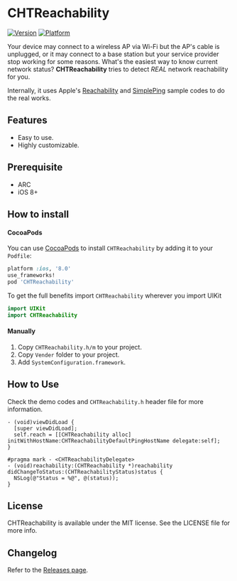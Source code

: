 CHTReachability
===============

[![Version](https://cocoapod-badges.herokuapp.com/v/CHTReachability/badge.png)](http://cocoadocs.org/docsets/CHTReachability)
[![Platform](https://cocoapod-badges.herokuapp.com/p/CHTReachability/badge.png)](http://cocoadocs.org/docsets/CHTReachability)

Your device may connect to a wireless AP via Wi-Fi but the AP's cable is unplugged, or it may connect to a base station but your service provider stop working for some reasons. What's the easiest way to know current network status? **CHTReachability** tries to detect _REAL_ network reachability for you.

Internally, it uses Apple's [Reachability](https://developer.apple.com/library/ios/samplecode/Reachability/Introduction/Intro.html) and [SimplePing](https://developer.apple.com/library/prerelease/content/samplecode/SimplePing/Introduction/Intro.html) sample codes to do the real works.

Features
--------
* Easy to use.
* Highly customizable.

Prerequisite
------------
* ARC
* iOS 8+

How to install
--------------

#### CocoaPods
You can use [CocoaPods](http://cocoapods.org/) to install `CHTReachability` by adding it to your `Podfile`:

```ruby
platform :ios, '8.0'
use_frameworks!
pod 'CHTReachability'
```

To get the full benefits import `CHTReachability` wherever you import UIKit

``` swift
import UIKit
import CHTReachability
```

#### Manually
1. Copy `CHTReachability.h/m` to your project.
2. Copy `Vender` folder to your project.
4. Add `SystemConfiguration.framework`.

How to Use
----------
Check the demo codes and `CHTReachability.h` header file for more information.

```objc
- (void)viewDidLoad {
  [super viewDidLoad];
  self.reach = [[CHTReachability alloc] initWithHostName:CHTReachabilityDefaultPingHostName delegate:self];
}

#pragma mark - <CHTReachabilityDelegate>
- (void)reachability:(CHTReachability *)reachability didChangeToStatus:(CHTReachabilityStatus)status {
  NSLog(@"Status = %@", @(status));
}
```

License
-------
CHTReachability is available under the MIT license. See the LICENSE file for more info.

Changelog
---------
Refer to the [Releases page](https://github.com/chiahsien/CHTReachability/releases).
